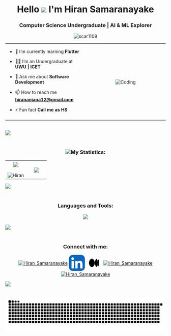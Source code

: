 <h1 align="center"><b>Hello  </b><img src="https://media.giphy.com/media/hvRJCLFzcasrR4ia7z/giphy.gif" width="35"><b>  I'm Hiran Samaranayake </b></h1>
<h3 align="center">Computer Science Undergraduate | AI & ML Explorer</h3>
<p align="center"> <img src="https://komarev.com/ghpvc/?username=Asanka-GAP&label=Profile%20views&color=0e75b6&style=flat" alt="scar1109" /> </p>

<table align="center">
<tr border="none">
<td width="50%" align="left">
  
- 🌱 I’m currently learning **Flutter**

- 🧑‍🎓 I’m an Undergraduate at **UWU | ICET**

- 💬 Ask me about **Software Development**

- 📫 How to reach me **hirananjana12@gmail.com**
  
- ⚡ Fun fact **Call me as HS**

</td>
<td width="50%" align="center">

  <img align="center" alt="Coding" width="450" src="https://repository-images.githubusercontent.com/588181932/e36ec678-7984-4cdd-8e4c-a3932772ff8e">

  
  </td>
</tr>
</table>

<br><img src="https://user-images.githubusercontent.com/73097560/115834477-dbab4500-a447-11eb-908a-139a6edaec5c.gif"><br><br>

<h3 align="center"><img src="https://media.giphy.com/media/iY8CRBdQXODJSCERIr/giphy.gif" width="30">My Statistics:</h3>
<p align="center">
<table align="center">
<tr border="none">
<td width="50%" align="center">
  
  <img  align="center"  src="https://github-readme-stats.vercel.app/api?username=HiranSamaranayake&theme=dark&show_icons=true&count_private=true" />
  <br></br>
  <img  title="🔥 Get streak stats for your profile at git.io/streak-stats" alt="Hiran" src="https://github-readme-streak-stats.herokuapp.com/?user=HiranSamaranayake&theme=dark&hide_border=false" /> 
</td>
<td width="50%" align="center">

  <img  align="center"  src="https://github-readme-stats.anuraghazra1.vercel.app/api/top-langs/?username=HiranSamaranayake&theme=dark&hide_border=false&no-bg=true&no-frame=true&langs_count=10"/>
  
  </td>
</tr>
</table>

<img src="https://user-images.githubusercontent.com/73097560/115834477-dbab4500-a447-11eb-908a-139a6edaec5c.gif"><br><br>
<h3 align="center">Languages and Tools:</h3>
<p align="center">
  <a href="https://skillicons.dev">
    <img src="https://skillicons.dev/icons?i=git,aws,bootstrap,c,cpp,css,discord,docker,dynamodb,express,figma,firebase,github,html,idea,java,js,kotlin,linux,md,materialui,mongodb,mysql,nextjs,nodejs,postman,py,react,redux,tailwind,ts,vscode&perline=14" />
  </a>
</p>



<img src="https://user-images.githubusercontent.com/73097560/115834477-dbab4500-a447-11eb-908a-139a6edaec5c.gif"><br><br>
<h3 align="center">Connect with me:</h3>
<p align="center">
<a href="https://www.youtube.com/channel/UCC8OT3hpB4KZu-xtaHnNF6Q" target="blank"><img align="center" src="https://static-00.iconduck.com/assets.00/youtube-icon-2048x2048-gedp2icy.png" alt="Hiran_Samaranayake" height="50" width="50" /></a>
<a href="https://www.linkedin.com/in/hiran-samaranayake-3a596a2a5/" target="blank"><img align="center" src="https://github.com/tandpfun/skill-icons/blob/main/icons/LinkedIn.svg" alt="Hiran_Samaranayake" height="50" width="50" /></a>
<a href="https://medium.com/@hiransamaranayake" target="blank"><img align="center" src="https://github.com/Medium/medium-logos/blob/master/03_Symbol/01_Black/SVG/Medium-Symbol-Black-RGB.svg" alt="Hiran_Samaranayake" height="50" width="50" /></a>
<a href="https://www.facebook.com/hiran.anjana.7?mibextid=kFxxJD" target="blank"><img align="center" src="https://raw.githubusercontent.com/rahuldkjain/github-profile-readme-generator/master/src/images/icons/Social/facebook.svg" alt="Hiran_Samaranayake" height="50" width="50" /></a>
<a href="https://www.instagram.com/hiran_samaranayake?igsh=MXJiZm1zeTlubzlqMQ==" target="blank"><img align="center" src="https://www.edigitalagency.com.au/wp-content/uploads/new-Instagram-icon-png-full-colour.png" alt="Hiran_Samaranayake" height="50" width="50" /></a>
</p>

<img src="https://user-images.githubusercontent.com/73097560/115834477-dbab4500-a447-11eb-908a-139a6edaec5c.gif"><br><br>

<p align = "center">
	<img src = "https://github.com/7oSkaaa/7oSkaaa/blob/output/github-contribution-grid-snake.svg?" alt = "Snake Game"/>
</p>
